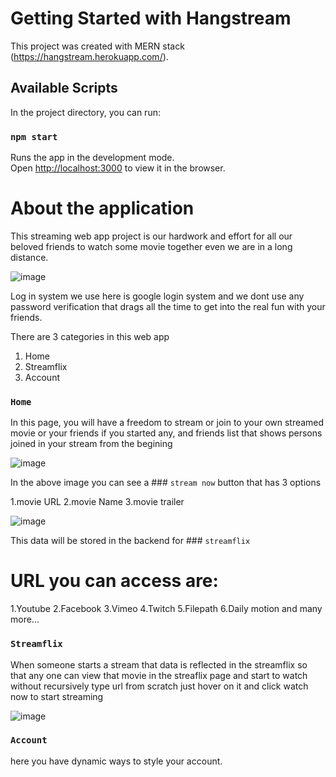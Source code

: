 # Getting Started with Hangstream

This project was created with MERN stack (https://hangstream.herokuapp.com/).

## Available Scripts

In the project directory, you can run:

### `npm start`

Runs the app in the development mode.\
Open [http://localhost:3000](http://localhost:3000) to view it in the browser.

# About the application 

This streaming web app project is our hardwork and effort for all our beloved friends to watch some movie together even we are in a long distance.

![image](https://user-images.githubusercontent.com/72870001/120439311-028e5c80-c3a0-11eb-8bc7-0fede3383ff6.png)

Log in system we use here is google login system and we dont use any password verification that drags all the time to get into the real fun with your friends.

There are 3 categories in this web app

1. Home
2. Streamflix
3. Account

### `Home`

In this page, you will have a freedom to stream or join to your own streamed movie or your friends if you started any, and friends list that shows persons joined in your stream from the begining

![image](https://user-images.githubusercontent.com/72870001/120441825-982aeb80-c3a2-11eb-948f-0225f0d4b8f8.png)


In the above image you can see a ### `stream now` button that has 3 options 

1.movie URL
2.movie Name
3.movie trailer

![image](https://user-images.githubusercontent.com/72870001/120440588-5483b200-c3a1-11eb-85ae-bff256054347.png)

This data will be stored in the backend for ### `streamflix`

# URL you can access are:

1.Youtube
2.Facebook
3.Vimeo
4.Twitch 
5.Filepath
6.Daily motion and many more...

### `Streamflix`

When someone starts a stream that data is reflected in the streamflix so that any one can view that movie in the streaflix page and start to watch without recursively type url from scratch just hover on it and click watch now to start streaming

![image](https://user-images.githubusercontent.com/72870001/120441356-163ac280-c3a2-11eb-96a5-53b42a22b330.png)

### `Account`

here you have dynamic ways to style your account.
